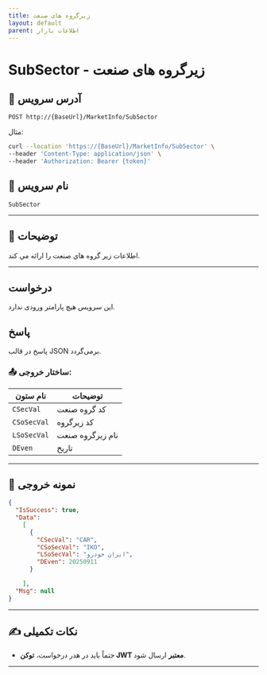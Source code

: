 ```yaml
---
title: زیرگروه های صنعت
layout: default
parent: اطلاعات بازار
---
```


# SubSector - زیرگروه های صنعت

## 📌 آدرس سرویس

```http
POST http://{BaseUrl}/MarketInfo/SubSector
```

مثال:

```bash
curl --location 'https://{BaseUrl}/MarketInfo/SubSector' \
--header 'Content-Type: application/json' \
--header 'Authorization: Bearer {token}'
```  

## 🧾 نام سرویس

`SubSector`

---

## 🎯 توضیحات

   اطلاعات زیر گروه هاي صنعت را ارائه مي کند. 

---

## درخواست

این سرویس هیچ پارامتر ورودی ندارد.

## پاسخ

پاسخ در قالب JSON برمی‌گردد.

### 📤 ساختار خروجی:

| نام ستون | توضیحات |
|---|---|
| `CSecVal` | کد گروه صنعت |
| `CSoSecVal` | کد زیرگروه |
| `LSoSecVal` | نام زیرگروه صنعت |
| `DEven`     | تاریخ |

---

## 📄 نمونه خروجی

```json
{
  "IsSuccess": true,
  "Data":
    [
      {
        "CSecVal": "CAR",
        "CSoSecVal": "IKO",
        "LSoSecVal": "ایران خودرو",
        "DEven": 20250911
      }

    ],
  "Msg": null
}
```

---

## ✍️ نکات تکمیلی
- حتماً باید در هدر درخواست، **توکن JWT معتبر** ارسال شود.

---


